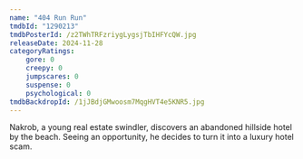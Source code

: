 ```yaml
---
name: "404 Run Run"
tmdbId: "1290213"
tmdbPosterId: /z2TWhTRFzriygLygsjTbIHFYcQW.jpg
releaseDate: 2024-11-28
categoryRatings:
    gore: 0
    creepy: 0
    jumpscares: 0
    suspense: 0
    psychological: 0
tmdbBackdropId: /1jJBdjGMwoosm7MqgHVT4e5KNR5.jpg
---
```

Nakrob, a young real estate swindler, discovers an abandoned hillside hotel by the beach. Seeing an opportunity, he decides to turn it into a luxury hotel scam.
